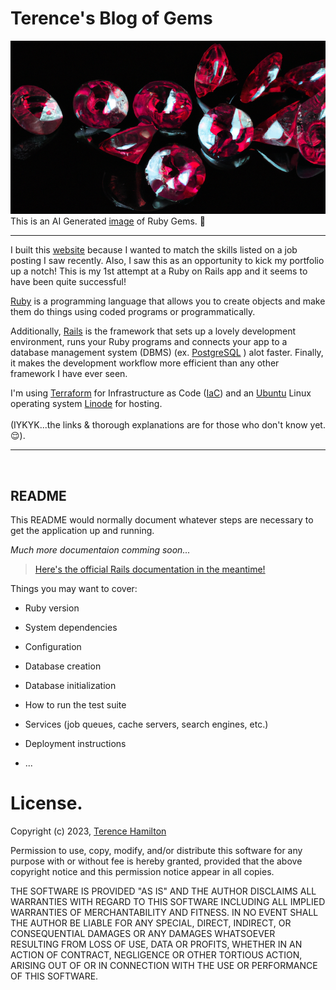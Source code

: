 Terence's Blog of Gems
==================

![AI Generated Rubies](app/assets/images/rubies.png)
</br>
This is an AI Generated <a href="https://labs.openai.com/s/QxVI6vYEFJNHPQHvBc6AwSLq" target="_blank">image</a> of Ruby Gems. 💎

---

I built this <a href="https://rails-blog.terencehamilton.com" target="_blank">website</a> because I wanted to match the skills listed on a job posting I saw recently. Also, I saw this as an opportunity to kick my portfolio up a notch!
This is my 1st attempt at a Ruby on Rails app and it seems to have been quite successful!

<a href="https://www.ruby-lang.org/en/" target="_blank">Ruby</a> is a programming language that allows you to create objects and make them do things using coded programs or programmatically.

Additionally, <a href="https://rubyonrails.org" target="_blank">Rails</a> is the framework that sets up a lovely development environment, runs your Ruby programs and connects your app to a database management system (DBMS) (ex. <a href="https://www.postgresql.org" target="_blank">PostgreSQL</a> ) alot faster. Finally, it makes the development workflow more efficient than any other framework I have ever seen.

I'm using <a href="https://www.terraform.io" target="_blank">Terraform</a> for Infrastructure as Code (<a href="https://www.terraform.io/use-cases/infrastructure-as-code" target="_blank">IaC</a>) and an <a href="https://ubuntu.com" target="_blank">Ubuntu</a> Linux operating system <a href="https://www.linode.com" target="_blank">Linode</a> for hosting.
</br>
</br>
(IYKYK...the links & thorough explanations are for those who don't know yet. 😌).

---

<br/>

## README

This README would normally document whatever steps are necessary to get the
application up and running.

*Much more documentaion comming soon...*

> <a href="https://edgeguides.rubyonrails.org/getting_started.html" target="_blank">Here's the official Rails documentation in the meantime!</a> 


Things you may want to cover:

* Ruby version

* System dependencies

* Configuration

* Database creation

* Database initialization

* How to run the test suite

* Services (job queues, cache servers, search engines, etc.)

* Deployment instructions

* ...

# License.

Copyright (c) 2023, <a href="https://terencehamilton.com" target="_blank">Terence Hamilton</a>

Permission to use, copy, modify, and/or distribute this software for any purpose with or without fee is hereby granted, provided that the above copyright notice and this permission notice appear in all copies.

THE SOFTWARE IS PROVIDED "AS IS" AND THE AUTHOR DISCLAIMS ALL WARRANTIES WITH REGARD TO THIS SOFTWARE INCLUDING ALL IMPLIED WARRANTIES OF MERCHANTABILITY AND FITNESS. IN NO EVENT SHALL THE AUTHOR BE LIABLE FOR ANY SPECIAL, DIRECT, INDIRECT, OR CONSEQUENTIAL DAMAGES OR ANY DAMAGES WHATSOEVER RESULTING FROM LOSS OF USE, DATA OR PROFITS, WHETHER IN AN ACTION OF CONTRACT, NEGLIGENCE OR OTHER TORTIOUS ACTION, ARISING OUT OF OR IN CONNECTION WITH THE USE OR PERFORMANCE OF THIS SOFTWARE.
